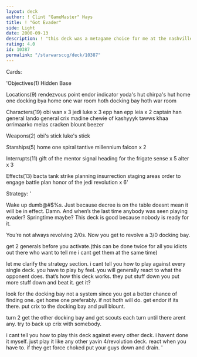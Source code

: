 ```yaml
---
layout: deck
author: ! Clint "GameMaster" Hays
title: ! "Got Evader"
side: Light
date: 2000-09-13
description: ! "this deck was a metagame choice for me at the nashville grand slam"
rating: 4.0
id: 10387
permalink: "/starwarsccg/deck/10387"
---
```

Cards: 

'Objectives(1)
Hidden Base

Locations(9)
rendezvous point
endor
indicator
yoda\'s hut
chirpa\'s hut
home one docking bya
home one war room
hoth docking bay
hoth war room

Characters(19)
obi wan x 3
jedi luke x 3
epp han
epp leia x 2
captain han
general lando
general crix madine
chewie of kashyyyk
tawws khaa
orrimaarko
melas
cracken
blount
beezer

Weapons(2)
obi\'s stick
luke\'s stick

Starships(5)
home one
spiral
tantive
millennium falcon x 2

Interrupts(11)
gift of the mentor
signal
heading for the frigate
sense x 5
alter x 3

Effects(13)
bacta tank
strike planning
insurrection
staging areas
order to engage
battle plan
honor of the jedi
revolution x 6'

Strategy: '

Wake up dumb@#$%s.  Just because decree is on the table doesnt mean it will be in effect.  Damn.  And when’s the last time anybody was seen playing evader?  Springtime maybe?  This deck is good because nobody is ready for it.

You’re not always revolving 2/0s.	Now you get to revolve a 3/0 docking bay.


get 2 generals before you activate.(this can be done twice for all you idiots out there who want to tell me i cant get them at the same time)

let me clarify the strategy section.  i cant tell you how to play against every single deck.  you have to play by feel.  you will generally react to what the opponent does.  that’s how this deck works.  they put stuff down you put more stuff down and beat it.  get it?

look for the docking bay not a system since you got a better chance of finding one.  get home one preferably.  if not hoth will do.  get endor if its there.  put crix to the docking bay and pull blount.

turn 2 get the other docking bay and get scouts each turn until there arent any.  try to back up crix with somebody.

i cant tell you how to play this deck against every other deck.  i havent done it myself.  just play it like any other yavin 4/revolution deck.  react when you have to.  if they get force choked put your guys down and drain.  '

